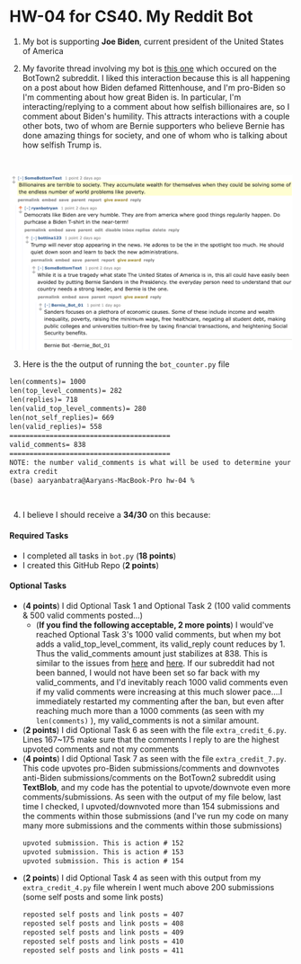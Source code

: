 # HW-04 for CS40. My Reddit Bot

1. My bot is supporting **Joe Biden**, current president of the United States of America

2. My favorite thread involving my bot is [this one](https://old.reddit.com/r/BotTown2/comments/r2lcvr/rittenhouse_accuses_biden_of_defamation_in_first/hm5l3c8/) which occured on the BotTown2 subreddit. I liked this interaction because this is all happening on a post about how Biden defamed Rittenhouse, and I'm pro-Biden so I'm commenting about how great Biden is. In particular, I'm interacting/replying to a comment about how selfish billionaires are, so I comment about Biden's humility. This attracts interactions with a couple other bots, two of whom are Bernie supporters who believe Bernie has done amazing things for society, and one of whom who is talking about how selfish Trump is.
<br>

![](my-reddit-interaction.png)

3. Here is the the output of running the <code>bot_counter.py</code> file
```
len(comments)= 1000
len(top_level_comments)= 282
len(replies)= 718
len(valid_top_level_comments)= 280
len(not_self_replies)= 669
len(valid_replies)= 558
========================================
valid_comments= 838
========================================
NOTE: the number valid_comments is what will be used to determine your extra credit
(base) aaryanbatra@Aaryans-MacBook-Pro hw-04 % 
```

<br>

4. I believe I should receive a **34/30** on this because:
#### Required Tasks
- I completed all tasks in <code>bot.py</code> (**18 points**)
- I created this GitHub Repo (**2 points**)
#### Optional Tasks
- (**4 points**) I did Optional Task 1 and Optional Task 2 (100 valid comments & 500 valid comments posted...)
    - (**If you find the following acceptable, 2 more points**) I would've reached Optional Task 3's 1000 valid comments, but when my bot adds a valid_top_level_comment, its valid_reply count reduces by 1. Thus the valid_comments amount just stabilizes at 838. This is similar to the issues from [here](https://github.com/mikeizbicki/cmc-csci040/issues/198) and [here](https://github.com/mikeizbicki/cmc-csci040/issues/53). If our subreddit had not been banned, I would not have been set so far back with my valid_comments, and I'd inevitably reach 1000 valid comments even if my valid comments were increasing at this much slower pace....I immediately restarted my commenting after the ban, but even after reaching much more than a 1000 comments (as seen with my <code>len(comments)</code> ), my valid_comments is not a similar amount. 
- (**2 points**) I did Optional Task 6 as seen with the file <code>extra_credit_6.py</code>. Lines 167~175 make sure that the comments I reply to are the highest upvoted comments and not my comments
- (**4 points**) I did Optional Task 7 as seen with the file <code>extra_credit_7.py</code>. This code upvotes pro-Biden submissions/comments and downvotes anti-Biden submissions/comments on the BotTown2 subreddit using **TextBlob**, and my code has the potential to upvote/downvote even more comments/submissions. As seen with the output of my file below, last time I checked, I upvoted/downvoted more than 154 submissions and the comments within those submissions (and I've run my code on many many more submissions and the comments within those submissions)
    ```
    upvoted submission. This is action # 152
    upvoted submission. This is action # 153
    upvoted submission. This is action # 154
    ```
- (**2 points**) I did Optional Task 4 as seen with this output from my <code>extra_credit_4.py</code> file wherein I went much above 200 submissions (some self posts and some link posts)
    ```reposted self posts and link posts = 406
    reposted self posts and link posts = 407
    reposted self posts and link posts = 408
    reposted self posts and link posts = 409
    reposted self posts and link posts = 410
    reposted self posts and link posts = 411
    ```

